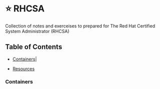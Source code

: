 #  :star:  RHCSA
Collection of notes and exerceises to prepared for The Red Hat Certified System Administrator (RHCSA)

## Table of Contents
- [Containers](./containers.md)|

- [Resources](#resources)

### Containers 

